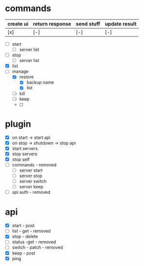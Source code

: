 # commands

|create ui | return response | send stuff | update result|
|-|-|-|-|
|[x]|[-]|[-]|[-]


- [ ] start
  - [ ] server list
- [ ] stop
  - [ ] server list
- [x] list
- [ ] manage
  - [x] restore
    - [x] backup name
    - [x] list
  - [ ] kill
  - [ ] keep
  - [ ] 

# plugin
- [x] on start -> start api
- [x] on stop -> shutdown -> stop api
- [x] start servers
- [x] stop servers
- [x] stop self
- [ ] commands - removed
  - [ ] server start
  - [ ] server stop
  - [ ] server switch 
  - [ ] server keep
- [ ] api auth - removed
# api

- [x] start - post  
- [ ] list - get - removed
- [x] stop - delete
- [ ] status -get - removed
- [ ] switch - patch - removed
- [x] keep - post 
- [x] ping